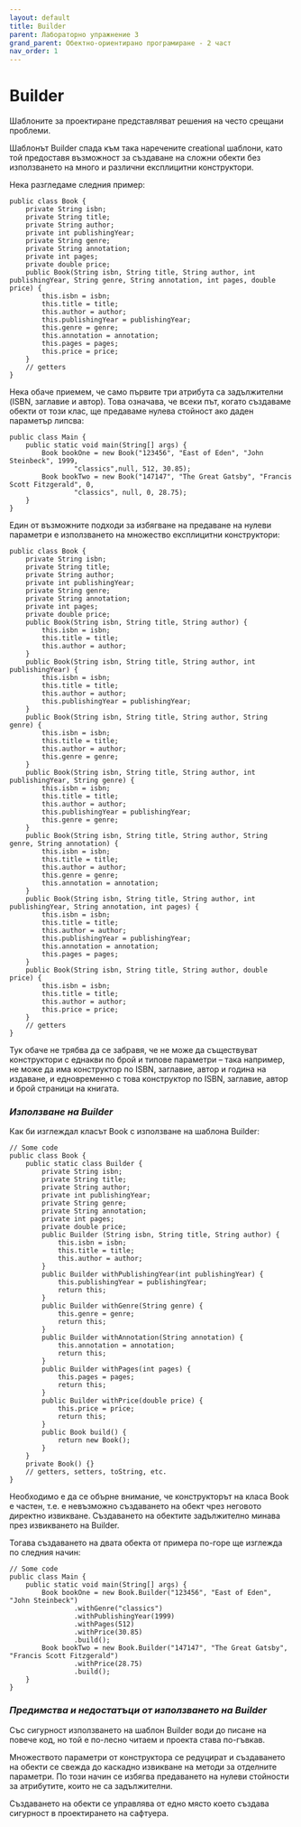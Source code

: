 ```yaml
---
layout: default
title: Builder
parent: Лабораторно упражнение 3
grand_parent: Обектно-ориентирано програмиране - 2 част
nav_order: 1
---
```


# Builder

Шаблоните за проектиране представляват решения на често срещани проблеми.

Шаблонът Builder спада към така наречените creational шаблони, като той предоставя възможност за създаване на сложни обекти без използването на много и различни експлицитни конструктори.

Нека разгледаме следния пример:

```
public class Book {
    private String isbn;
    private String title;
    private String author;
    private int publishingYear;
    private String genre;
    private String annotation;
    private int pages;
    private double price;
    public Book(String isbn, String title, String author, int publishingYear, String genre, String annotation, int pages, double price) {
        this.isbn = isbn;
        this.title = title;
        this.author = author;
        this.publishingYear = publishingYear;
        this.genre = genre;
        this.annotation = annotation;
        this.pages = pages;
        this.price = price;
    }
    // getters
}
```

Нека обаче приемем, че само първите три атрибута са задължителни (ISBN, заглавие и автор). Това означава, че всеки път, когато създаваме обекти от този клас, ще предаваме нулева стойност ако даден параметър липсва:

```
public class Main {
    public static void main(String[] args) {
        Book bookOne = new Book("123456", "East of Eden", "John Steinbeck", 1999,
                "classics",null, 512, 30.85);
        Book bookTwo = new Book("147147", "The Great Gatsby", "Francis Scott Fitzgerald", 0,
                "classics", null, 0, 28.75);
    }
}
```

Един от възможните подходи за избягване на предаване на нулеви параметри е използването на множество експлицитни конструктори:

```
public class Book {
    private String isbn;
    private String title;
    private String author;
    private int publishingYear;
    private String genre;
    private String annotation;
    private int pages;
    private double price;
    public Book(String isbn, String title, String author) {
        this.isbn = isbn;
        this.title = title;
        this.author = author;
    }
    public Book(String isbn, String title, String author, int publishingYear) {
        this.isbn = isbn;
        this.title = title;
        this.author = author;
        this.publishingYear = publishingYear;
    }
    public Book(String isbn, String title, String author, String genre) {
        this.isbn = isbn;
        this.title = title;
        this.author = author;
        this.genre = genre;
    }
    public Book(String isbn, String title, String author, int publishingYear, String genre) {
        this.isbn = isbn;
        this.title = title;
        this.author = author;
        this.publishingYear = publishingYear;
        this.genre = genre;
    }
    public Book(String isbn, String title, String author, String genre, String annotation) {
        this.isbn = isbn;
        this.title = title;
        this.author = author;
        this.genre = genre;
        this.annotation = annotation;
    }
    public Book(String isbn, String title, String author, int publishingYear, String annotation, int pages) {
        this.isbn = isbn;
        this.title = title;
        this.author = author;
        this.publishingYear = publishingYear;
        this.annotation = annotation;
        this.pages = pages;
    }
    public Book(String isbn, String title, String author, double price) {
        this.isbn = isbn;
        this.title = title;
        this.author = author;
        this.price = price;
    }
    // getters
}
```

Тук обаче не трябва да се забравя, че не може да съществуват конструктори с еднакви по брой и типове параметри – така например, не може да има конструктор по ISBN, заглавие, автор и година на издаване, и едновременно с това конструктор по ISBN, заглавие, автор и брой страници на книгата.

### _Използване на Builder_

Как би изглеждал класът Book с използване на шаблона Builder:

```
// Some code
public class Book {
    public static class Builder {
        private String isbn;
        private String title;
        private String author;
        private int publishingYear;
        private String genre;
        private String annotation;
        private int pages;
        private double price;
        public Builder (String isbn, String title, String author) {
            this.isbn = isbn;
            this.title = title;
            this.author = author;
        }
        public Builder withPublishingYear(int publishingYear) {
            this.publishingYear = publishingYear;
            return this;
        }
        public Builder withGenre(String genre) {
            this.genre = genre;
            return this;
        }
        public Builder withAnnotation(String annotation) {
            this.annotation = annotation;
            return this;
        }
        public Builder withPages(int pages) {
            this.pages = pages;
            return this;
        }
        public Builder withPrice(double price) {
            this.price = price;
            return this;
        }
        public Book build() {
            return new Book();
        }
    }
    private Book() {}
    // getters, setters, toString, etc.
}
```

Необходимо е да се обърне внимание, че конструкторът на класа Book е частен, т.е. е невъзможно създаването на обект чрез неговото директно извикване. Създаването на обектите задължително минава през извикването на Builder.

Тогава създаването на двата обекта от примера по-горе ще изглежда по следния начин:

```
// Some code
public class Main {
    public static void main(String[] args) {
        Book bookOne = new Book.Builder("123456", "East of Eden", "John Steinbeck")
                .withGenre("classics")
                .withPublishingYear(1999)
                .withPages(512)
                .withPrice(30.85)
                .build();
        Book bookTwo = new Book.Builder("147147", "The Great Gatsby", "Francis Scott Fitzgerald")
                .withPrice(28.75)
                .build();
    }
}
```

### _Предимства и недостатъци от използването на Builder_

Със сигурност използването на шаблон Builder води до писане на повече код, но той е по-лесно читаем и проекта става по-гъвкав.

Множеството параметри от конструктора се редуцират и създаването на обекти се свежда до каскадно извикване на методи за отделните параметри. По този начин се избягва предаването на нулеви стойности за атрибутите, които не са задължителни.

Създаването на обекти се управлява от едно място което създава сигурност в проектирането на сафтуера.

